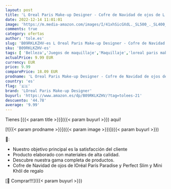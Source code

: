 ```yaml
---
layout: post
title: 'L Oreal Paris Make-up Designer - Cofre de Navidad de ojos de L Oréal París Paradise y Perfect Slim y Mini Khôl de regalo'
date: 2022-12-14 11:01:01
image: 'https://m.media-amazon.com/images/I/41xhSicGXdL._SL500_._SL400_.jpg'
comments: true
category: ofertas
author: 'tole.es'
slug: 'B09RKLKZHV-es L Oreal Paris Make-up Designer - Cofre de Navidad de ojos...'
sku: 'B09RKLKZHV-es'
tags: [ 'Belleza','Juegos de maquillaje','Maquillaje','loreal paris make-up designer','navidad','🇪🇸', ]
actualPrice: 9.99 EUR
currency: EUR
price: 9.99
comparePrice: 18.09 EUR
prodname: 'L Oreal Paris Make-up Designer - Cofre de Navidad de ojos de L Oréal París Paradise y Perfect Slim y Mini Khôl de regalo'
country: 'es'
flag: '🇪🇸'
brand: 'LOreal Paris Make-up Designer'
buyurl: 'https://www.amazon.es/dp/B09RKLKZHV/?tag=tolees-21'
descuento: '44.78'
average: '9.99'
---
```


Tienes [{{< param title >}}]({{< param buyurl >}}) aqui!

[![{{< param prodname >}}]({{< param image >}})]({{< param buyurl >}})

🔎:

- Nuestro objetivo principal es la satisfacción del cliente
- Producto elaborado con materiales de alta calidad.
- Descubre nuestra gama completa de productos.
- Cofre de Navidad de ojos de lOréal París Paradise y Perfect Slim y Mini Khôl de regalo

[🛒 Comprar!!!]({{< param buyurl >}})
